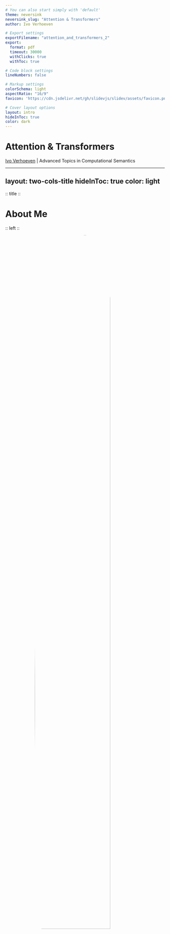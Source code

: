 ```yaml
---
# You can also start simply with 'default'
theme: neversink
neversink_slug: "Attention & Transformers"
author: Ivo Verhoeven

# Export settings
exportFilename: "attention_and_transformers_2"
export:
  format: pdf
  timeout: 30000
  withClicks: true
  withToc: true

# Code block settings
lineNumbers: false

# Markup settings
colorSchema: light
aspectRatio: "16/9"
favicon: 'https://cdn.jsdelivr.net/gh/slidevjs/slidev/assets/favicon.png'

# Cover layout options
layout: intro
hideInToc: true
color: dark
---
```


# Attention & Transformers

[Ivo Verhoeven](mailto:i.o.verhoeven@uva.nl) | Advanced Topics in Computational Semantics

<!-- Presentation slides for developers -->

---
layout: two-cols-title
hideInToc: true
color: light
---

:: title ::

# About Me

:: left ::

<figure style="display: flex; justify-content: center;height: 100%">
  <img src="./figures/about_me.jpg" style="position: relative;overflow: hidden;border-radius: 100%;width: 75%;">
</figure>

:: right ::

<div class="ns-c-tight">

- 2017 - 2020: BSc. Liberal Arts & Sciences

<br>

- 2020 – 2022: MSc. AI at University of Amsterdam

  - Thesis on meta-learning, morphology and translation

  - Took ATCS in 2021

<br>

- 2022 - ???: PhD at ILLC

  - Misinformation detection and generalisation with Katia Shutova

</div>

---
layout: two-cols-title
title: "Vaswani et al. - Paper"
hideInToc: true
color: light
columns: is-6
align: l-lt-lb
---

:: title ::

# Vaswani et al.: Attention is All You Need

:: left ::

- Introduces the Transformer architecture in late 2017
  	- Google Brain/Google Research collab

<v-click>

- Paper currently has **169 248** citations

    - Or **~64 citations a day**

</v-click>

<v-click>

- Number of citations is only accelerating

<figure>
  <img src="./figures/vaswani_et_al_citations_rate.svg">
</figure>

</v-click>

<v-click>

- Most cited paper ever has **233 829** citations
  ```
  Lowry et al. (1951) Protein measurement with
  the folin phenol reagent.
  ```

</v-click>

:: right ::


```
Vaswani et al. (2017). Attention is all you need. Advances in
neural information processing systems, 30.
```

<figure>
  <img src="./figures/vaswani_paper.png">
</figure>

---
layout: two-cols-title
title: "Vaswani et al. - Effect"
hideInToc: true
color: light
columns: is-6
align: l-lt-lt
---

:: title ::

# Vaswani et al.: Attention is All You Need

:: left ::

- It's hard to think of an AI area that hasn't been affected by the Transformer
  <div class="ns-c-tight">
  <v-click>

  - **NLP:** Transformer > RNN
    - Seq-to-seq: what it was designed for
    - Classification: encoder-only transformers
    - Generation: decoder-only transformers
  </v-click>

  <v-click>

  - **CV:** ViT > CNN
  - **Multi-modal:** Transformer > different architectures
  - **Speech:** Transformer > CNN
  - **Graphs:** Transformer/Attention > GCN

  </v-click>
  </div>

:: right ::

<figure>
  <img src="./figures/transformer_affected_areas.png" style="width:70%;display: block;margin-left: auto;margin-right: auto;">
</figure>
```
Islam, et al. (2023). A Comprehensive Survey on Applications of
Transformers for Deep Learning Tasks. arXiv:2306.07303.
```

---
layout: side-title
color: dark
hideInToc: true
side: l
titlewidth: is-4
align: rm-mt
---

:: title ::

# The Transformer

:: content ::

<figure>
  <img src="./figures/transformer_svg.svg">
</figure>

---
hideInToc: true
layout: two-cols-title
color: light
columns: is-6
align: l-lt-lt
---

:: title ::

# Breaking the Transformer into modules

:: left ::

<div class="ns-c-tight">
<v-click>

4. Output
    - <span class="bg-teal-100 text-black p-0.5 pl-2 pr-2 m-0 rounded">Softmax</span>
    - <span class="bg-violet-100 text-black p-0.5 pl-2 pr-2 m-0 rounded">Linear</span>

</v-click>
</div>

<div class="ns-c-tight">
<v-click>

3. Attention Blocks
    - <span class="bg-orange-100 text-black p-0.5 pl-2 pr-2 m-0 rounded">Multi-head Attention</span>
    - <span class="bg-lime-100 text-black p-0.5 pl-2 pr-2 m-0 rounded">Add & Norm</span>
    - <span class="bg-blue-100 text-black p-0.5 pl-2 pr-2 m-0 rounded">Feed Forward</span>

</v-click>
</div>

<div class="ns-c-tight">
<v-click>

2. Embedding
    - <span class="bg-red-100 text-black p-0.5 pl-2 pr-2 m-0 rounded">Token Embedding</span>
    - <span class="bg-green-100 text-black p-0.5 pl-2 pr-2 m-0 rounded">Positional Encoding</span>

</v-click>
</div>

<div class="ns-c-tight">
<v-click>

1. Tokenization
    - (Not pictured)

</v-click>
</div>

:: right ::

<figure>
  <img src="./figures/transformer_all_chapters.svg" style="width:100%;display: block;margin-left: auto;margin-right: auto;">
</figure>

---
layout: two-cols-title
color: light
columns: is-6
align: l-lt-lt
hideInToc: true
---

:: title ::

# Breaking the Transformer into modules

:: left ::

<div class="ns-c-tight">

4. ~~Output~~
    - <s><span class="bg-teal-100 text-black p-0.5 pl-2 pr-2 m-0 rounded">Softmax</span></s>
    - <s><span class="bg-violet-100 text-black p-0.5 pl-2 pr-2 m-0 rounded">Linear</span></s>

</div>

<div class="ns-c-tight">

3. Attention Blocks
    - <span class="bg-orange-100 text-black p-0.5 pl-2 pr-2 m-0 rounded">Multi-head Attention</span>
    - <span class="bg-lime-100 text-black p-0.5 pl-2 pr-2 m-0 rounded">Add & Norm</span>
    - <span class="bg-blue-100 text-black p-0.5 pl-2 pr-2 m-0 rounded">Feed Forward</span>

</div>

<div class="ns-c-tight">

2. Embedding
    - <s><span class="bg-red-100 text-black p-0.5 pl-2 pr-2 m-0 rounded">Token Embedding</span></s>
    - <span class="bg-green-100 text-black p-0.5 pl-2 pr-2 m-0 rounded">Positional Encoding</span>

</div>

<div class="ns-c-tight">

1. Tokenization
    - (Not pictured)

</div>

:: right ::

<figure>
  <img src="./figures/transformer_all_chapters.svg" style="width:100%;display: block;margin-left: auto;margin-right: auto;">
</figure>

---
layout: two-cols-title
hideInToc: true
color: light
columns: is-6
align: l-lt-lt
---
:: title ::
# Table of Contents

:: left ::

<div class="ns-c-tight">
<Toc />
</div>

:: right ::

<figure>
  <img src="./figures/transformer_svg.svg" style="width:100%;display: block;margin-left: auto;margin-right: auto;">
</figure>

---
layout: section
color: dark
---

# Encoders & Decoders

Text comes in, text goes out

---
title: "The Transformer - GIF"
hideInToc: true
layout: full
color: white
---

<a href="https://3.bp.blogspot.com/-aZ3zvPiCoXM/WaiKQO7KRnI/AAAAAAAAB_8/7a1CYjp40nUg4lKpW7covGZJQAySxlg8QCLcBGAs/s640/transform20fps.gif">
<img src="https://3.bp.blogspot.com/-aZ3zvPiCoXM/WaiKQO7KRnI/AAAAAAAAB_8/7a1CYjp40nUg4lKpW7covGZJQAySxlg8QCLcBGAs/s640/transform20fps.gif" style="width:55%;display: block;margin-left: auto;margin-right: auto;" alt="GIF of the transformer in action">
</a>
```
Jakob Uszkoreit (August 31, 2017). Transformer: A Novel Neural Network Architecture for Language  Understanding.
https://research.google/blog/transformer-a-novel-neural-network-architecture-for-language-understanding/
```

---
title: "Attention Blocks"
color: dark
layout: section
columns: is-6
align: l-lt-lt
---

# Attention Blocks

What makes the Transformer what it is --- and where it came from

---
layout: side-title
color: dark
hideInToc: true
side: l
titlewidth: is-5
align: lm-mt
---

:: title::

## <span class="bg-orange-100 text-black p-0.5 pl-2 pr-2 m-0 rounded">Multi-head Attention</span>

:: content ::

<figure>
  <img src="./figures/transformer_svg.svg" style="width:100%;display: block;margin-left: auto;margin-right: auto;">
</figure>

---
layout: two-cols-title
columns: is-6
align: l-lt-lt
---
:: title ::
### Definition & Properties

##### <span class="bg-orange-100 text-black p-0.5 pl-2 pr-2 m-0 rounded">Multi-head Attention</span>

:: left ::

- Let $\mathbf{V}$ be a matrix of (word) vectors
  - It has a sequence length of $T_{V}$
  - It has a dimensionality of $D$

<br>

<v-click>

- $\mathtt{Attention}$ is just a matrix product of $\mathbf{V}$ with an attention matrix $\mathbf{A}$
  - $\mathbf{A}$ is a square matrix of size $T_{V}\times T_{V}$
  - It's elements are all between $(0, 1)$
  - It's rows sum to $1$

</v-click>

:: right ::

$${3|all}
\begin{align*}
  &\mathtt{Attention}(?, ?, \mathbf{V})=\mathbf{A}\mathbf{V} \\
  &\quad\mathbf{A}\in(0,1)^{[T_{V}\times T_{V}]} \\
  &\quad\mathbf{V}\in\mathbb{R}^{[T_{V}\times D]}
\end{align*}
$$

---
layout: two-cols-title
columns: is-6
align: l-lt-ct
hideInToc: true
---
:: title ::
### Definition & Properties

##### <span class="bg-orange-100 text-black p-0.5 pl-2 pr-2 m-0 rounded">Multi-head Attention</span>

:: left ::

- The result of $\mathtt{Attention}$ is just a [convex combination](https://en.wikipedia.org/wiki/Convex_combination) of $\mathbf{V}$

$$
\overset{\mathbf{A}}{
  \begin{bmatrix}
    0.6 & 0.1 & 0.3 \\
    0.3 & 0.5 & 0.2 \\
    0.2 & 0.1 & 0.7 \\
  \end{bmatrix}
}
\overset{\mathbf{V}}{
  \begin{bmatrix}
    \phantom{-}2.0 & \phantom{-}1.0 \\
    -0.5 & \phantom{-}2.0 \\
    -1.0 & -0.5 \\
  \end{bmatrix}
}
\begin{matrix}
  \text{\color{red}{I}} \\
  \text{\color{green}{am}} \\
  \text{\color{blue}{Sam}} \\
\end{matrix}
$$

<v-click>

$$
=
\begin{bmatrix}
  0.6 * \text{\color{red}{I}} + 0.1 * \text{\color{green}{am}} + 0.3 * \text{\color{blue}{Sam}} \\
  0.3 * \text{\color{red}{I}} + 0.5 * \text{\color{green}{am}} + 0.2 * \text{\color{blue}{Sam}} \\
  0.2 * \text{\color{red}{I}} + 0.1 * \text{\color{green}{am}} + 0.7 * \text{\color{blue}{Sam}} \\
\end{bmatrix}
$$

</v-click>

:: right ::

<figure style="position: relative;top: 0;left: 0;">
    <img v-after.hide src="./figures/word_vectors.svg" style="position: relative;width: 400px;top: 0;left: 0;">
    <img v-after src="./figures/adjusted_word_vectors.svg" style="position: absolute;width: 400px;top: 0%;">
</figure>

---
layout: two-cols-title
columns: is-6
align: l-lt-ct
hideInToc: true
---
:: title ::
### Definition & Properties

##### <span class="bg-orange-100 text-black p-0.5 pl-2 pr-2 m-0 rounded">Multi-head Attention</span>

:: left ::

<br>

<Admonition title="Convex Combination" color="light" width="100%" icon="mdi-pencil">

The elements of $V^\prime$ will lie inside the convex hull of all of the elements in $V$

</Admonition>

<v-click>
<Admonition title="Permutation Equivariance" color="light" width="100%" icon="mdi-pencil">

The elements of $V^\prime$ are *equivariant* to a change in the order of the rows of $\mathbf{A}$

</Admonition>

- Attention does not care about word order

</v-click>

:: right ::

<figure style="position: relative;top: 0;left: 0;">
    <img v-after.hide src="./figures/attention_as_convex_combination.svg" style="position: relative;width: 400px;top: 0;left: 0;">
    <img v-after src="./figures/attention_permutation_equivariant.drawio.svg" style="position: absolute;width: 400px;top: 0%;">
</figure>

---
layout: default
columns: is-6
align: l-lt-ct
hideInToc: true
---
### Definition & Properties

##### <span class="bg-orange-100 text-black p-0.5 pl-2 pr-2 m-0 rounded">Multi-head Attention</span>

<br>

So is $\mathtt{Attention}$ just a linear map?
  - Not quite

<br>

Linear maps are:

<div class="ns-c-tight">
<v-clicks>

- Inflexible in terms of sequence length
- Parameter inefficient
- Invariant to the input content

</v-clicks>
</div>

---
layout: two-cols-title
columns: is-6
align: l-lt-lt
hideInToc: true
---
:: title ::
### Definition & Properties

##### <span class="bg-orange-100 text-black p-0.5 pl-2 pr-2 m-0 rounded">Multi-head Attention</span>

:: left ::

<div class="ns-c-tight">

- Let $\mathbf{V}$ be a matrix of **value** vectors
  - It has a sequence length of $T_{V}$
  - It has a dimensionality of $D_{V}$

- Let $\mathbf{K}$ be a matrix of **key** vectors
  - It has a sequence length of $T_{V}$
  - It has a dimensionality of $D_{Q}$

- Let $\mathbf{Q}$ be a matrix of **query** vectors
  - It has a sequence length of $T_{Q}$
  - It has a dimensionality of $D_{Q}$

<div v-click>

- Let $f(\mathbf{Q}, \mathbf{K})$ be some kernel function
  - Read: similarity function

</div>

</div>

:: right ::

$${3,4,5|all}
\begin{align*}
&\mathtt{Attention}(\mathbf{Q}, \mathbf{K}, \mathbf{V})=\underbrace{\mathtt{softmax}\left(f\left(\mathbf{Q}, \mathbf{K}\right)\right)}_{\mathbf{A}}\mathbf{V} \\
&\quad\mathbf{A}\in(0,1)^{[T_{Q}\times T_{V}]} \\
&\quad\mathbf{V}\in\mathbb{R}^{[T_{V}\times D_{V}]} \\
&\quad\mathbf{K}\in\mathbb{R}^{[T_{V}\times D_{Q}]} \\
&\quad\mathbf{Q}\in\mathbb{R}^{[T_{Q}\times D_{Q}]} \\
\end{align*}
$$

---
layout: two-cols-title
columns: is-6
align: l-lt-cm
hideInToc: false
---
:: title ::
### Non-Transformer Examples

##### <span class="bg-orange-100 text-black p-0.5 pl-2 pr-2 m-0 rounded">Multi-head Attention</span>

:: left ::

<div class="ns-c-tight">

- $\mathbf{V}$ contains information
- $\mathbf{K}$ contains information about information (i.e, metadata)
- $\mathbf{Q}$ contains metadata about what we want from $\mathbf{V}$
- $f(\mathbf{Q}, \mathbf{K})$ is high when $\mathbf{Q}$ is similar to $\mathbf{K}$

<br>

<div v-click>
<Admonition title="Soft lookup" color="light" width="100%" icon="mdi-alpha-e-box">

We want to find a textbook about NLP in the library ($\mathbf{V}$). We search for titles ($\mathbf{K}$) with "jurafsky" and "martin" as authors ($\mathbf{Q}$). The computer returns books with similar titles ($f$)

</Admonition>
</div>

</div>

:: right ::

<div v-after>
<figure>
  <img src="./figures/retrieval_example.png" width="300px">
</figure>
</div>

---
layout: two-cols-title
columns: is-6
align: l-lt-ct
hideInToc: true
---
:: title ::
### Non-Transformer Examples

##### <span class="bg-orange-100 text-black p-0.5 pl-2 pr-2 m-0 rounded">Multi-head Attention</span>

:: left ::

- $f(\mathbf{Q}, \mathbf{K})$ is high when $\mathbf{Q}$ is similar to $\mathbf{K}$
- The output of $f$ must a matrix of size <br> $\mathbf{A}\in(0,1)^{[T_{Q}\times T_{V}]}$

<v-click at="1">
<Admonition title="Nadaraya-Watson Kernel Regression" color="light" width="100%" icon="mdi-alpha-e-box">

We have some sequence of values <br> $\mathcal{D}=[(1.36, 1.79), (3.40, -1.77) \ldots, (6.05, -2.17)]$

We want to predict a new sample at $x=4.21$

We compute the negative Euclidean distance of our new sample with all training samples ($f$). We normalize the outputs to lie between $(0,1)$

We compute our predicted value as the mean of the seen values, weighted by the computed similarities

</Admonition>
</v-click>

:: right ::

<figure style="position: relative;top: -100px;left: 0;">
  <img v-click="2" src="./figures/kernel_regression_weights_matrix.svg" style="position: relative;width: 400px;top: 0;left: 0;">
</figure>

<figure style="position: relative;top: -200px;left: 0;">
  <img v-click="[1, 3]" src="./figures/kernel_regression.svg" style="position: relative;width: 400px;top: 0;left: 0;">
  <img v-click="[3, 4]" src="./figures/kernel_regression_weights.svg" style="position: absolute;width: 400px;top: 0%;">
  <img v-click="4" src="./figures/kernel_regression_prediction.svg" style="position: absolute;width: 400px;top: 0%;">
</figure>

---
layout: two-cols-title
columns: is-6
align: l-lt-cb
hideInToc: true
---
:: title ::
### Non-Transformer Examples

##### <span class="bg-orange-100 text-black p-0.5 pl-2 pr-2 m-0 rounded">Multi-head Attention</span>

:: left ::

- The $\mathbf{Q}$ and $\mathbf{V}$ do not need to have the same sequence length
- Attention output will always have sequence length $T_{Q}$

<v-click at="1">
<Admonition title="Bahdanau et al. Attention" color="light" width="100%" icon="mdi-alpha-e-box">

In Neural Machine Translation (NMT) the encoder generates a representation of the input language

The decoder needs to generate in a target language

Token in input language != token in output language

Solution: have each token in the target language ($\mathbf{Q}$) attend back to all input language tokens ($\mathbf{K}$, $\mathbf{V}$)

</Admonition>

```
Bahdanau, Cho & Bengio (2014). Neural machine translation
by jointly learning to align and translate.
arXiv preprint arXiv:1409.0473.
```

</v-click>

:: right ::

<figure style="position: relative;top: -10px;left: 0;">
  <img v-click="1" src="./figures/bahdanau_attention.png" style="position: relative;width: 400px;top: 0;left: 0;">
</figure>

---
layout: default
color: light
---

### Attention in Transformers
##### <span class="bg-orange-100 text-black p-0.5 pl-2 pr-2 m-0 rounded">Multi-head Attention</span>

---
layout: default
color: light
---

### Multi-head Attention
##### <span class="bg-orange-100 text-black p-0.5 pl-2 pr-2 m-0 rounded">Multi-head Attention</span>

---
layout: default
color: light
---

## <span class="bg-lime-100 text-black p-0.5 pl-2 pr-2 m-0 rounded">Add & Norm</span>


---
layout: default
color: light
---

### Residual Connections
##### <span class="bg-lime-100 text-black p-0.5 pl-2 pr-2 m-0 rounded">Add & Norm</span>

---
layout: two-cols-title
color: light
columns: is-6
align: l-lt-lt
---

:: title ::

### LayerNorm
##### <span class="bg-lime-100 text-black p-0.5 pl-2 pr-2 m-0 rounded">Add & Norm</span>

::left::

These are the equations

::right::

$$
\begin{aligned}
\mathbf{X}_{l}~~=~~&\mathtt{LayerNorm}( \\
&~~\mathbf{X}_{l-1}+\texttt{SubLayer}\left(\mathbf{X}_{l-1}\right) \\
&)
\end{aligned}
$$

---
layout: default
color: light
---

## <span class="bg-blue-100 text-black p-0.5 pl-2 pr-2 m-0 rounded">Feed Forward</span>

---
layout: section
title: "Embedding"
color: dark
columns: is-6
align: l-lt-lt
---

# Embedding

---
layout: default
color: light
---

## <span class="bg-green-100 text-black p-0.5 pl-2 pr-2 m-0 rounded">Position Encoding</span>

---
layout: section
color: dark
columns: is-6
align: l-lt-lt
---

# Tokenization

---
layout: section
color: dark
columns: is-6
align: l-lt-lt
---

# Training Transformers

---
layout: "end"
hideInToc: true
---

# The End
